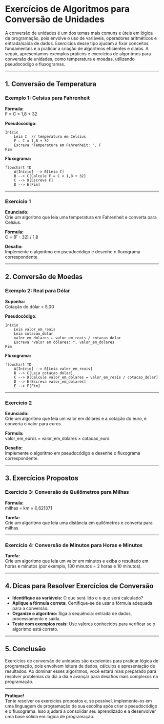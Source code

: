 # Exercícios de Algoritmos para Conversão de Unidades

A conversão de unidades é um dos temas mais comuns e úteis em lógica de programação, pois envolve o uso de variáveis, operadores aritméticos e entrada/saída de dados. Exercícios desse tipo ajudam a fixar conceitos fundamentais e a praticar a criação de algoritmos eficientes e claros. A seguir, apresentamos exemplos práticos e exercícios de algoritmos para conversão de unidades, como temperatura e moedas, utilizando pseudocódigo e fluxogramas.

---

## 1. Conversão de Temperatura

### Exemplo 1: Celsius para Fahrenheit

**Fórmula:**  
F = C × 1,8 + 32

**Pseudocódigo:**
```
Início
    Leia C  // temperatura em Celsius
    F ← C × 1,8 + 32
    Escreva "Temperatura em Fahrenheit: ", F
Fim
```

**Fluxograma:**

```mermaid
flowchart TD
    A[Início] --> B[Leia C]
    B --> C[Calcule F = C × 1,8 + 32]
    C --> D[Escreva F]
    D --> E[Fim]
```

---

### Exercício 1

**Enunciado:**  
Crie um algoritmo que leia uma temperatura em Fahrenheit e converta para Celsius.

**Fórmula:**  
C = (F - 32) / 1,8

**Desafio:**  
Implemente o algoritmo em pseudocódigo e desenhe o fluxograma correspondente.

---

## 2. Conversão de Moedas

### Exemplo 2: Real para Dólar

**Suponha:**  
Cotação do dólar = 5,00

**Pseudocódigo:**
```
Início
    Leia valor_em_reais
    Leia cotacao_dolar
    valor_em_dolares ← valor_em_reais / cotacao_dolar
    Escreva "Valor em dólares: ", valor_em_dolares
Fim
```

**Fluxograma:**

```mermaid
flowchart TD
    A[Início] --> B[Leia valor_em_reais]
    B --> C[Leia cotacao_dolar]
    C --> D[Calcule valor_em_dolares = valor_em_reais / cotacao_dolar]
    D --> E[Escreva valor_em_dolares]
    E --> F[Fim]
```

---

### Exercício 2

**Enunciado:**  
Crie um algoritmo que leia um valor em dólares e a cotação do euro, e converta o valor para euros.

**Fórmula:**  
valor_em_euros = valor_em_dolares × cotacao_euro

**Desafio:**  
Implemente o algoritmo em pseudocódigo e desenhe o fluxograma correspondente.

---

## 3. Exercícios Propostos

### Exercício 3: Conversão de Quilômetros para Milhas

**Fórmula:**  
milhas = km × 0,621371

**Tarefa:**  
Crie um algoritmo que leia uma distância em quilômetros e converta para milhas.

---

### Exercício 4: Conversão de Minutos para Horas e Minutos

**Tarefa:**  
Crie um algoritmo que leia um valor em minutos e exiba o resultado em horas e minutos (por exemplo, 130 minutos = 2 horas e 10 minutos).

---

## 4. Dicas para Resolver Exercícios de Conversão

- **Identifique as variáveis:** O que será lido e o que será calculado?
- **Aplique a fórmula correta:** Certifique-se de usar a fórmula adequada para a conversão.
- **Organize o algoritmo:** Siga a sequência: entrada de dados, processamento e saída.
- **Teste com exemplos reais:** Use valores conhecidos para verificar se o algoritmo está correto.

---

## 5. Conclusão

Exercícios de conversão de unidades são excelentes para praticar lógica de programação, pois envolvem leitura de dados, cálculos e apresentação de resultados. Ao dominar esses algoritmos, você estará mais preparado para resolver problemas do dia a dia e avançar para desafios mais complexos na programação.

---

**Pratique!**  
Tente resolver os exercícios propostos e, se possível, implemente-os em uma linguagem de programação de sua escolha após criar o pseudocódigo e o fluxograma. Isso ajudará a consolidar seu aprendizado e a desenvolver uma base sólida em lógica de programação.